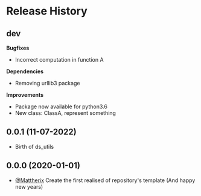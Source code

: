 Release History
===============

dev
---
**Bugfixes**

- Incorrect computation in function A

**Dependencies**

- Removing urllib3 package

**Improvements**

- Package now available for python3.6
- New class: ClassA, represent something

0.0.1 (11-07-2022)
-------------------

- Birth of ds_utils

0.0.0 (2020-01-01)
------------------

- [@Mattherix](https://github.com/Mattherix) Create the first realised of repository's template (And happy new years)
